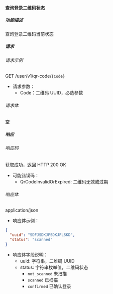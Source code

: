#### 查询登录二维码状态

##### 功能描述

查询登录二维码当前状态

##### 请求

###### 请求示例
GET /user/v1/qr-code/`{Code}`

- 请求参数：
    - Code：二维码 UUID，必选参数
###### 请求体

空
##### 响应

###### 响应码

获取成功，返回 HTTP 200 OK

- 可能错误码：
  - QrCodeInvalidOrExpired: 二维码无效或过期

###### 响应体

application/json

- 响应体示例：

```json
{
  "uuid": "SDFJSDKJFSDKJFLSKD",
  "status": "scanned"
}
```

- 响应体字段说明：
  - uuid: 字符串，二维码 UUID
  - status: 字符串枚举值，二维码状态
    - `not_scanned` 未扫描
    - `scanned` 已扫描
    - `confirmed` 已确认登录
